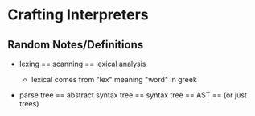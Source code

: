 # Crafting Interpreters

## Random Notes/Definitions

- lexing == scanning == lexical analysis
    - lexical comes from "lex" meaning "word" in greek

- parse tree == abstract syntax tree == syntax tree == AST == (or just trees)